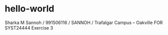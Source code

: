# hello-world
Sharka M Sannoh / 991506116 / SANNOH / Trafalgar Campus – Oakville FOR SYST24444 Exercise 3
